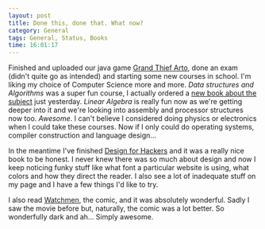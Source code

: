 ```yaml
---
layout: post
title: Done this, done that. What now?
category: General
tags: General, Status, Books
time: 16:01:17
---
```

Finished and uploaded our java game [Grand Thief Arto](/games/grand_thief_arto), done an exam (didn't quite go as intended) and starting some new courses in school. I'm liking my choice of Computer Science more and more. *Data structures and Algorithms* was a super fun course, I actually ordered a [new book about the subject](http://highered.mcgraw-hill.com/sites/0070131511/) just yesterday. *Linear Algebra* is really fun now as we're getting deeper into it and we're looking into assembly and processor structures now too. *Awesome*. I can't believe I considered doing physics or electronics when I could take these courses. Now if I only could do operating systems, compiler construction and language design...

In the meantime I've finished [Design for Hackers](/blog/2011/09/16/design_for_hackers) and it was a really nice book to be honest. I never knew there was so much about design and now I keep noticing funky stuff like what font a particular website is using, what colors and how they direct the reader. I also see a lot of inadequate stuff on my page and I have a few things I'd like to try.

I also read [Watchmen](http://en.wikipedia.org/wiki/Watchmen), the comic, and it was absolutely wonderful. Sadly I saw the movie before but, naturally, the comic was a lot better. So wonderfully dark and ah... Simply awesome.

